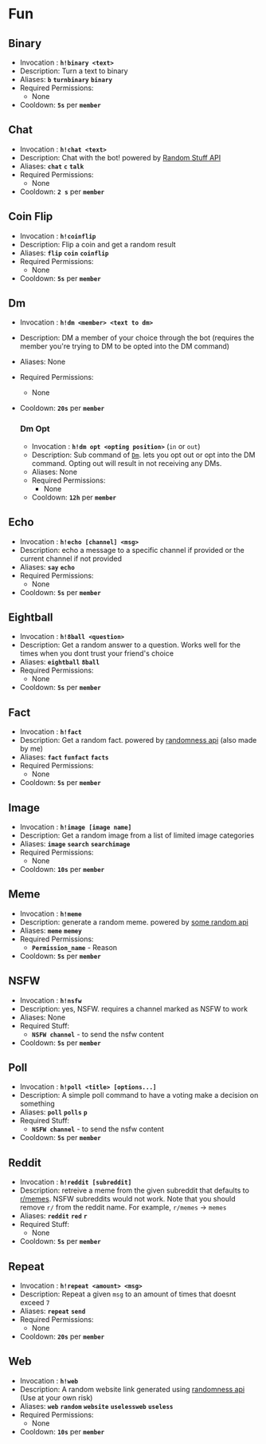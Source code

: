 # Fun

## Binary

- Invocation : **`h!binary <text>`**
- Description: Turn a text to binary
- Aliases: **`b`** **`turnbinary`** **`binary`**
- Required Permissions:
    - None
- Cooldown: **`5s`** per **`member`**

## Chat

- Invocation : **`h!chat <text>`**
- Description: Chat with the bot! powered by [Random Stuff API](https://api-info.pgamerx.com/)
- Aliases: **`chat`** **`c`** **`talk`**
- Required Permissions:
    - None
- Cooldown: **`2 s`** per **`member`**

## Coin Flip

- Invocation : **`h!coinflip`**
- Description: Flip a coin and get a random result
- Aliases: **`flip`** **`coin`** **`coinflip`**
- Required Permissions:
    - None
- Cooldown: **`5s`** per **`member`**

## Dm

- Invocation : **`h!dm <member> <text to dm>`**
- Description: DM a member of your choice through the bot (requires the member you're trying to DM to be opted into the DM command)
- Aliases: None  
- Required Permissions:
    - None
- Cooldown: **`20s`** per **`member`**

    ### Dm Opt

    - Invocation : **`h!dm opt <opting position>`** (`in` or `out`)
    - Description: Sub command of [`Dm`](#dm). lets you opt out or opt into the DM command. Opting out will result in not receiving any DMs.
    - Aliases: None
    - Required Permissions:
        - None
    - Cooldown: **`12h`** per **`member`**

## Echo

- Invocation : **`h!echo [channel] <msg>`**
- Description: echo a message to a specific channel if provided or the current channel if not provided
- Aliases: **`say`** **`echo`**
- Required Permissions:
    - None
- Cooldown: **`5s`** per **`member`**

## Eightball

- Invocation : **`h!8ball <question>`**
- Description: Get a random answer to a question. Works well for the times when you dont  trust your friend's choice
- Aliases: **`eightball`** **`8ball`**
- Required Permissions:
    - None
- Cooldown: **`5s`** per **`member`**

## Fact

- Invocation : **`h!fact`**
- Description: Get a random fact. powered by [randomness api](https://randomness-apip.herokuapp.com) (also made by me)
- Aliases: **`fact`** **`funfact`** **`facts`**
- Required Permissions:
    - None
- Cooldown: **`5s`** per **`member`**

## Image

- Invocation : **`h!image [image name]`**
- Description: Get a random image from a list of limited image categories
- Aliases: **`image`** **`search`** **`searchimage`**
- Required Permissions:
    - None
- Cooldown: **`10s`** per **`member`**

## Meme

- Invocation : **`h!meme`**
- Description: generate a random meme. powered by [some random api](https://some-random-api.ml)
- Aliases: **`meme`** **`memey`**
- Required Permissions:
    - **`Permission_name`** - Reason
- Cooldown: **`5s`** per **`member`**

## NSFW

- Invocation : **`h!nsfw`**
- Description: yes, NSFW. requires a channel marked as NSFW to work
- Aliases: None
- Required Stuff:
    - **`NSFW channel`** - to send the nsfw content
- Cooldown: **`5s`** per **`member`**

## Poll

- Invocation : **`h!poll <title> [options...]`**
- Description: A simple poll command to have a voting make a decision on something
- Aliases: **`poll`** **`polls`** **`p`**
- Required Stuff:
    - **`NSFW channel`** - to send the nsfw content
- Cooldown: **`5s`** per **`member`**

## Reddit

- Invocation : **`h!reddit [subreddit]`**
- Description: retreive a meme from the given subreddit that defaults to [r/memes](https://reddit.com/r/memes). NSFW subreddits would not work. Note that you should remove `r/` from the reddit name. For example, `r/memes` -> `memes`
- Aliases: **`reddit`** **`red`** **`r`**
- Required Stuff:
    - None
- Cooldown: **`5s`** per **`member`**

## Repeat

- Invocation : **`h!repeat <amount> <msg>`**
- Description: Repeat a given `msg` to an amount of times that doesnt exceed `7`
- Aliases: **`repeat`** **`send`**
- Required Permissions:
    - None
- Cooldown: **`20s`** per **`member`**

## Web

- Invocation : **`h!web`**
- Description: A random website link generated using [randomness api](https://randomness-api.herokuapp.com) (Use at your own risk)
- Aliases: **`web`** **`random`** **`website`** **`uselessweb`** **`useless`**
- Required Permissions:
    - None
- Cooldown: **`10s`** per **`member`**